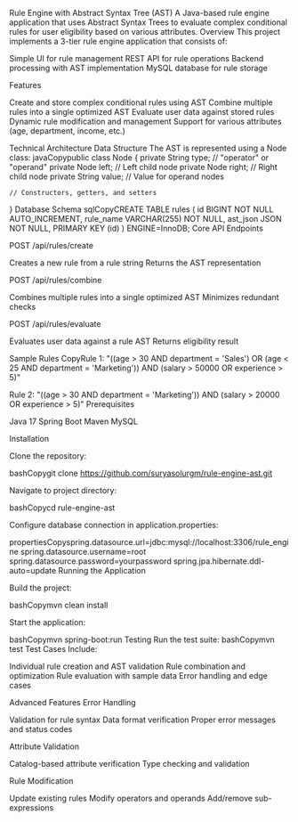 Rule Engine with Abstract Syntax Tree (AST)
A Java-based rule engine application that uses Abstract Syntax Trees to evaluate complex conditional rules for user eligibility based on various attributes.
Overview
This project implements a 3-tier rule engine application that consists of:

Simple UI for rule management
REST API for rule operations
Backend processing with AST implementation
MySQL database for rule storage

Features

Create and store complex conditional rules using AST
Combine multiple rules into a single optimized AST
Evaluate user data against stored rules
Dynamic rule modification and management
Support for various attributes (age, department, income, etc.)

Technical Architecture
Data Structure
The AST is represented using a Node class:
javaCopypublic class Node {
    private String type;      // "operator" or "operand"
    private Node left;        // Left child node
    private Node right;       // Right child node
    private String value;     // Value for operand nodes
    
    // Constructors, getters, and setters
}
Database Schema
sqlCopyCREATE TABLE rules (
    id BIGINT NOT NULL AUTO_INCREMENT,
    rule_name VARCHAR(255) NOT NULL,
    ast_json JSON NOT NULL,
    PRIMARY KEY (id)
) ENGINE=InnoDB;
Core API Endpoints

POST /api/rules/create

Creates a new rule from a rule string
Returns the AST representation


POST /api/rules/combine

Combines multiple rules into a single optimized AST
Minimizes redundant checks


POST /api/rules/evaluate

Evaluates user data against a rule AST
Returns eligibility result



Sample Rules
CopyRule 1: "((age > 30 AND department = 'Sales') OR 
         (age < 25 AND department = 'Marketing')) AND 
         (salary > 50000 OR experience > 5)"

Rule 2: "((age > 30 AND department = 'Marketing')) AND 
         (salary > 20000 OR experience > 5)"
Prerequisites

Java 17
Spring Boot
Maven
MySQL

Installation

Clone the repository:

bashCopygit clone https://github.com/suryasolurgm/rule-engine-ast.git

Navigate to project directory:

bashCopycd rule-engine-ast

Configure database connection in application.properties:

propertiesCopyspring.datasource.url=jdbc:mysql://localhost:3306/rule_engine
spring.datasource.username=root
spring.datasource.password=yourpassword
spring.jpa.hibernate.ddl-auto=update
Running the Application

Build the project:

bashCopymvn clean install

Start the application:

bashCopymvn spring-boot:run
Testing
Run the test suite:
bashCopymvn test
Test Cases Include:

Individual rule creation and AST validation
Rule combination and optimization
Rule evaluation with sample data
Error handling and edge cases

Advanced Features
Error Handling

Validation for rule syntax
Data format verification
Proper error messages and status codes

Attribute Validation

Catalog-based attribute verification
Type checking and validation

Rule Modification

Update existing rules
Modify operators and operands
Add/remove sub-expressions
